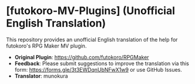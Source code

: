 # [futokoro-MV-Plugins] (Unofficial English Translation)
This repository provides an unofficial English translation of the help for futokoro's RPG Maker MV plugin.
- **Original Plugin**: https://github.com/futokoro/RPGMaker
- **Feedback**: Please submit suggestions to improve the translation via this form: https://forms.gle/3t3EWDqnUbNFwX1w9 or use GitHub Issues.
- **Translator**: munokura